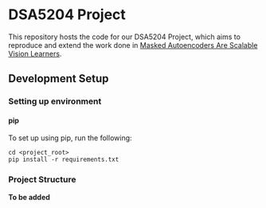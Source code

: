 # DSA5204 Project

This repository hosts the code for our DSA5204 Project, which aims to reproduce and extend the work done in [Masked Autoencoders Are Scalable Vision Learners](https://arxiv.org/abs/2111.06377).

## Development Setup

### Setting up environment

#### pip

To set up using pip, run the following:

    cd <project_root>
    pip install -r requirements.txt

### Project Structure

**To be added**
